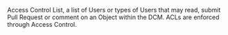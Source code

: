 Access Control List, a list of Users or types of Users that may read, submit Pull Request or comment on an Object within the DCM. ACLs are enforced through Access Control.